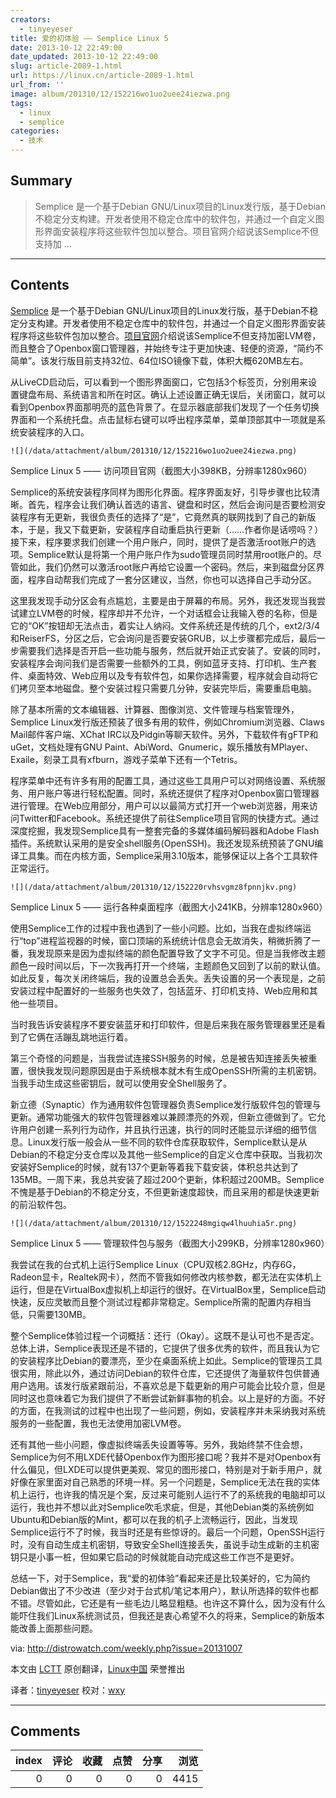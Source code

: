 ```yaml
---
creators:
  - tinyeyeser
title: 爱的初体验 —— Semplice Linux 5
date: 2013-10-12 22:49:00
date_updated: 2013-10-12 22:49:00
slug: article-2089-1.html
url: https://linux.cn/article-2089-1.html
url_from: ''
image: album/201310/12/152216wo1uo2uee24iezwa.png
tags:
  - linux
  - semplice
categories:
  - 技术
---
```


## Summary

> Semplice 是一个基于Debian GNU/Linux项目的Linux发行版，基于Debian不稳定分支构建。开发者使用不稳定仓库中的软件包，并通过一个自定义图形界面安装程序将这些软件包加以整合。项目官网介绍说该Semplice不但支持加 ...

***

<!-- more -->

## Contents

[Semplice](http://distrowatch.com/semplice) 是一个基于Debian GNU/Linux项目的Linux发行版，基于Debian不稳定分支构建。开发者使用不稳定仓库中的软件包，并通过一个自定义图形界面安装程序将这些软件包加以整合。[项目官网](http://semplice-linux.org/)介绍说该Semplice不但支持加密LVM卷，而且整合了Openbox窗口管理器，并始终专注于更加快速、轻便的资源，“简约不简单”。该发行版目前支持32位、64位ISO镜像下载，体积大概620MB左右。

从LiveCD启动后，可以看到一个图形界面窗口，它包括3个标签页，分别用来设置键盘布局、系统语言和所在时区。确认上述设置正确无误后，关闭窗口，就可以看到Openbox界面那明亮的蓝色背景了。在显示器底部我们发现了一个任务切换界面和一个系统托盘。点击鼠标右键可以呼出程序菜单，菜单顶部其中一项就是系统安装程序的入口。

`![](/data/attachment/album/201310/12/152216wo1uo2uee24iezwa.png)`

Semplice Linux 5 —— 访问项目官网（截图大小398KB，分辨率1280x960）

Semplice的系统安装程序同样为图形化界面。程序界面友好，引导步骤也比较清晰。首先，程序会让我们确认首选的语言、键盘和时区，然后会询问是否要检测安装程序有无更新，我很负责任的选择了“是”，它竟然真的联网找到了自己的新版本，于是，我又下载更新，安装程序自动重启执行更新（……作者你是话唠吗？）接下来，程序要求我们创建一个用户账户，同时，提供了是否激活root账户的选项。Semplice默认是将第一个用户账户作为sudo管理员同时禁用root账户的。尽管如此，我们仍然可以激活root账户再给它设置一个密码。然后，来到磁盘分区界面，程序自动帮我们完成了一套分区建议，当然，你也可以选择自己手动分区。

这里我发现手动分区会有点尴尬，主要是由于屏幕的布局。另外，我还发现当我尝试建立LVM卷的时候，程序却并不允许，一个对话框会让我输入卷的名称，但是它的“OK”按钮却无法点击，着实让人纳闷。文件系统还是传统的几个，ext2/3/4和ReiserFS，分区之后，它会询问是否要安装GRUB，以上步骤都完成后，最后一步需要我们选择是否开启一些功能与服务，然后就开始正式安装了。安装的同时，安装程序会询问我们是否需要一些额外的工具，例如蓝牙支持、打印机、生产套件、桌面特效、Web应用以及专有软件包，如果你选择需要，程序就会自动将它们拷贝至本地磁盘。整个安装过程只需要几分钟，安装完毕后，需要重启电脑。

除了基本所需的文本编辑器、计算器、图像浏览、文件管理与档案管理外，Semplice Linux发行版还预装了很多有用的软件，例如Chromium浏览器、Claws Mail邮件客户端、XChat IRC以及Pidgin等聊天软件。另外，下载软件有gFTP和uGet，文档处理有GNU Paint、AbiWord、Gnumeric，娱乐播放有MPlayer、Exaile，刻录工具有xfburn，游戏子菜单下还有一个Tetris。

程序菜单中还有许多有用的配置工具，通过这些工具用户可以对网络设置、系统服务、用户账户等进行轻松配置。同时，系统还提供了程序对Openbox窗口管理器进行管理。在Web应用部分，用户可以以最简方式打开一个web浏览器，用来访问Twitter和Facebook。系统还提供了前往Semplice项目官网的快捷方式。通过深度挖掘，我发现Semplice具有一整套完备的多媒体编码解码器和Adobe Flash插件。系统默认采用的是安全shell服务(OpenSSH)。我还发现系统预装了GNU编译工具集。而在内核方面，Semplice采用3.10版本，能够保证以上各个工具软件正常运行。

`![](/data/attachment/album/201310/12/152220rvhsvgmz8fpnnjkv.png)`

Semplice Linux 5 —— 运行各种桌面程序（截图大小241KB，分辨率1280x960）

使用Semplice工作的过程中我也遇到了一些小问题。比如，当我在虚拟终端运行“top”进程监视器的时候，窗口顶端的系统统计信息会无故消失，稍微折腾了一番，我发现原来是因为虚拟终端的颜色配置导致了文字不可见。但是当我修改主题颜色一段时间以后，下一次我再打开一个终端，主题颜色又回到了以前的默认值。如此反复，每次关闭终端后，我的设置总会丢失。丢失设置的另一个表现是，之前安装过程中配置好的一些服务也失效了，包括蓝牙、打印机支持、Web应用和其他一些项目。

当时我告诉安装程序不要安装蓝牙和打印软件，但是后来我在服务管理器里还是看到了它俩在活蹦乱跳地运行着。

第三个奇怪的问题是，当我尝试连接SSH服务的时候，总是被告知连接丢失被重置，很快我发现问题原因是由于系统根本就木有生成OpenSSH所需的主机密钥。当我手动生成这些密钥后，就可以使用安全Shell服务了。

新立德（Synaptic）作为通用软件包管理器负责Semplice发行版软件包的管理与更新。通常功能强大的软件包管理器难以兼顾漂亮的外观，但新立德做到了。它允许用户创建一系列行为动作，并且执行迅速，执行的同时还能显示详细的细节信息。Linux发行版一般会从一些不同的软件仓库获取软件，Semplice默认是从Debian的不稳定分支仓库以及其他一些Semplice的自定义仓库中获取。当我初次安装好Semplice的时候，就有137个更新等着我下载安装，体积总共达到了135MB。一周下来，我总共安装了超过200个更新，体积超过200MB。Semplice不愧是基于Debian的不稳定分支，不但更新速度超快，而且采用的都是快速更新的前沿软件包。

`![](/data/attachment/album/201310/12/1522248mgiqw4lhuuhia5r.png)`

Semplice Linux 5 —— 管理软件包与服务（截图大小299KB，分辨率1280x960）

我尝试在我的台式机上运行Semplice Linux（CPU双核2.8GHz，内存6G，Radeon显卡，Realtek网卡），然而不管我如何修改内核参数，都无法在实体机上运行，但是在VirtualBox虚拟机上却运行的很好。在VirtualBox里，Semplice启动快速，反应灵敏而且整个测试过程都非常稳定。Semplice所需的配置内存相当低，只需要130MB。

整个Semplice体验过程一个词概括：还行（Okay）。这既不是认可也不是否定。总体上讲，Semplice表现还是不错的，它提供了很多优秀的软件，而且我认为它的安装程序比Debian的要漂亮，至少在桌面系统上如此。Semplice的管理员工具很实用，除此以外，通过访问Debian的软件仓库，它还提供了海量软件包供普通用户选用。该发行版紧跟前沿，不喜欢总是下载更新的用户可能会比较介意，但是同时这也意味着它为我们提供了不断尝试新鲜事物的机会。以上是好的方面。不好的方面，在我测试的过程中也出现了一些问题，例如，安装程序并未采纳我对系统服务的一些配置，我也无法使用加密LVM卷。

还有其他一些小问题，像虚拟终端丢失设置等等。另外，我始终禁不住会想，Semplice为何不用LXDE代替Openbox作为图形接口呢？我并不是对Openbox有什么偏见，但LXDE可以提供更美观、常见的图形接口，特别是对于新手用户，就好像在家里面对自己熟悉的环境一样。另一个问题是，Semplice无法在我的实体机上运行，也许我的情况是个案，反过来可能别人运行不了的系统我的电脑却可以运行，我也并不想以此对Semplice吹毛求疵，但是，其他Debian类的系统例如Ubuntu和Debian版的Mint，都可以在我的机子上流畅运行，因此，当发现Semplice运行不了时候，我当时还是有些惊讶的。最后一个问题，OpenSSH运行时，没有自动生成主机密钥，导致安全Shell连接丢失，虽说手动生成新的主机密钥只是小事一桩，但如果它启动的时候就能自动完成这些工作岂不是更好。

总结一下，对于Semplice，我“爱的初体验”看起来还是比较美好的，它为简约Debian做出了不少改进（至少对于台式机/笔记本用户），默认所选择的软件也都不错。尽管如此，它还是有一些毛边儿略显粗糙。也许这不算什么，因为没有什么能吓住我们Linux系统测试员，但我还是衷心希望不久的将来，Semplice的新版本能改善上面那些问题。

 

via: <http://distrowatch.com/weekly.php?issue=20131007>

本文由 [LCTT](https://github.com/LCTT/TranslateProject) 原创翻译，[Linux中国](https://linux.cn/) 荣誉推出

译者：[tinyeyeser](https://github.com/tinyeyeser) 校对：[wxy](https://github.com/wxy)

***

## Comments


|   index |   评论 |   收藏 |   点赞 |   分享 |   浏览 |
|--------:|-------:|-------:|-------:|-------:|-------:|
|       0 |      0 |      0 |      0 |      0 |   4415 |
